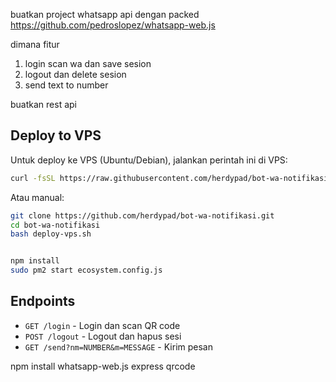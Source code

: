 buatkan project whatsapp api
dengan packed https://github.com/pedroslopez/whatsapp-web.js

dimana fitur

1. login scan wa dan save sesion
2. logout dan delete sesion
3. send text to number

buatkan rest api

## Deploy to VPS

Untuk deploy ke VPS (Ubuntu/Debian), jalankan perintah ini di VPS:

```bash
curl -fsSL https://raw.githubusercontent.com/herdypad/bot-wa-notifikasi/refs/heads/main/deploy-vps.sh | bash
```

Atau manual:

```bash
git clone https://github.com/herdypad/bot-wa-notifikasi.git
cd bot-wa-notifikasi
bash deploy-vps.sh


npm install
sudo pm2 start ecosystem.config.js
```

## Endpoints

- `GET /login` - Login dan scan QR code
- `POST /logout` - Logout dan hapus sesi  
- `GET /send?nm=NUMBER&m=MESSAGE` - Kirim pesan

npm install whatsapp-web.js express qrcode